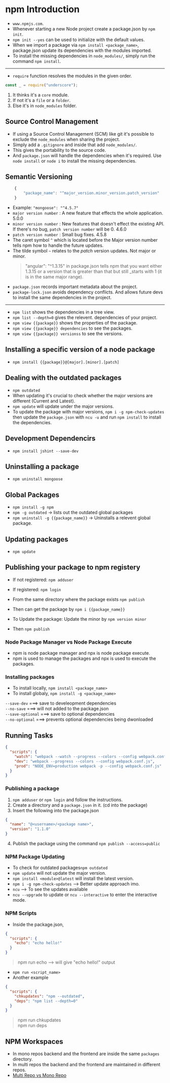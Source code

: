 # npm Introduction

- `www.npmjs.com`.
- Whenever starting a new Node project create a package.json by `npm init`.
- `npm init --yes` can be used to initialize with the default values.
- When we import a package via `npm install <package_name>`, package.json update its dependencies with the modules imported.
- To install the missing dependencies in `node_modules/`, simply run the command `npm install`.

<hr>

- `require` function resolves the modules in the given order.

```javascript
const _ = require("underscore");
```

1. It thinks it's a `core` module.
2. If not it's a `file` or a `folder`.
3. Else it's in `node_modules` folder.

## Source Control Management

- If using a Source Control Management (SCM) like git it's possible to exclude the `node_modules` when sharing the project.
- Simply add a `.gitignore` and inside that add `node_modules/`.
- This gives the portability to the source code.
- And `package.json` will handle the dependencies when it's required.
  Use `node install` or `node i` to install the missing dependencies.

## Semantic Versioning

```javascript
    {
        "package_name": "^major_version.minor_version.patch_version"
    }
```

- Example: `"mongoose": "^4.5.7"`
- `major version number` : A new feature that effects the whole application. 5.0.0
- `minor version number` : New features that doesn't effect the existing API. If there's no bug, `patch version number` will be 0. 4.6.0
- `patch version number` : Small bug fixes. 4.5.8
- The caret symbol `^` which is located before the Major version number tells npm how to handle the future updates.
- The tilde symbol `~` relates to the _patch_ version updates. Not major or minor.
  > "angular": "^1.3.15" in package.json tells npm that you want either 1.3.15 or a version that is greater than that but still \_starts with 1 (it is in the same major range).
- `package.json` records important metadata about the project.
- `package-lock.json` avoids dependency conflicts. And allows future devs to install the same dependencies in the project.

<hr>

- `npm list` shows the dependencies in a tree view.
- `npm list --depth=0` gives the relevent. dependencies of your project.
- `npm view {{package}}` shows the properties of the package.
- `npm view {{package}} dependencies` to see the packages.
- `npm view {{package}} versionss` to see the versions.

## Installing a specific version of a node package

- `npm install {{package}}@[major].[minor].[patch]`

## Dealing with the outdated packages

- `npm outdated`
- When updating it's crucial to check whether the major versions are different (Current and Latest).
- `npm update` will update under the major versions.
- To update the package with major versions, `npm i -g npm-check-updates` then update the `package.json` with `ncu -u` and run `npm install` to install the dependencies.

## Development Dependencirs

- `npm install jshint --save-dev`

## Uninstalling a package

- `npm uninstall mongoose`

## Global Packages

- `npm install -g npm`
- `npm -g outdated` -> lists out the outdated global packages
- `npm uninstall -g {{package_name}}` -> Uninstalls a relevent global package.

## Updating packages

- `npm update`

## Publishing your package to npm registery

- If not registered: `npm adduser`
- If registered: `npm login`
- From the same directory where the package exists `npm publish`
- Then can get the package by `npm i {{package_name}}`

- To Update the package: Update the minor by `npm version minor`
- Then `npm publish`

### Node Package Manager vs Node Package Execute

- npm is node package manager and npx is node package execute.
- npm is used to manage the packages and npx is used to execute the packages.

### Installing packages

- To install locally, `npm install <package_name>`
- To install globaly, `npm install -g <package_name>`

`--save-dev` ===> save to develeopment dependencies  
`--no-save` ===> will not added to the package.json  
`--save-optional` ===> save to optional dependencies  
`--no-optional` ===> prevents optional dependencies being dwonloaded

## Running Tasks

```json
{
  "scripts": {
    "watch": "webpack --watch --progress --colors --config webpack.conf.js",
    "dev": "webpack --progress --colors --config webpack.conf.js",
    "prod": "NODE_ENV=production webpack -p --config webpack.conf.js"
  }
}
```

### Publishing a package

1. `npm adduser` or `npm login` and follow the instructions.
2. Create a directory and a `package.json` in it. (cd into the package)
3. Insert the following into the package.json

```json
{
  "name": "@<username>/<package name>",
  "version": "1.1.0"
}
```

4. Publish the package using the command `npm publish --access=public`

### NPM Package Updating

- To check for outdated packages`npm outdated`
- `npm update` will not update the major version.
- `npm install <module>@latest` will install the latest version.
- `npm i -g npm-check-updates` --> Better update approach imo.
- `ncu` --> To see the updates available
- `ncu --upgrade` to update or `ncu --interactive` to enter the interactive mode.

### NPM Scripts

- Inside the package.json,

```json
{
  "scripts": {
    "echo": "echo hello!"
  }
}
```

> npm run echo --> will give "echo hello!" output

- `npm run <script_name>`
- Another example

```json
{
  "scripts": {
    "chkupdates": "npm --outdated",
    "deps": "npm list --depth=0"
  }
}
```

> npm run chkupdates  
> npm run deps

## NPM Workspaces

- In mono repos backend and the frontend are inside the same `packages` directory.
- In multi repos the backend and the frontend are maintained in different repos.
- [Multi Repo vs Mono Repo](./Mono%20vs%20Multi.png)

